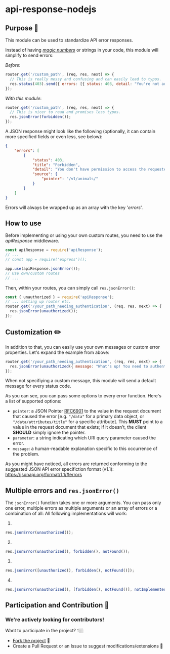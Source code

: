 # api-response-nodejs

## Purpose 🤨
This module can be used to standardize API error responses.

Instead of having [_magic numbers_](https://en.wikipedia.org/wiki/Magic_number_(programming)#Unnamed_numerical_constants) or strings in your code, this module will simplify to send errors: 

_Before_:
```js
router.get('/custom_path', (req, res, next) => {
  // This is really messy and confusing and can easily lead to typos.
  res.status(403).send({ errors: [{ status: 403, detail: "You're not authorized" }] });
});
```
_With this module_:
```js
router.get('/custom_path', (req, res, next) => {
  // This is nicer to read and promises less typos.
  res.jsonError(forbidden());
});
```
A JSON response might look like the following (optionally, it can contain more specified fields or even less, see below):

```json
{
    "errors": [
        {
            "status": 403,
            "title": "Forbidden",
            "detail": "You don't have permission to access the requested resource on the server",
            "source": {
                "pointer": "/v1/animals/"
            }
        }
    ]
}
```
Errors will always be wrapped up as an array with the key '_errors_'.


## How to use
Before implementing or using your own custom routes, you need to use the _apiResponse_ middleware.

```js
const apiResponse = require('apiResponse');
// ...
// const app = require('express')();

app.use(apiResponse.jsonError());
// Use own/custom routes
// ...
```

Then, within your routes, you can simply call `res.jsonError()`: 
```js
const { unauthorized } = require('apiResponse');
// ... setting up router etc.
router.get('/your_path_needing_authentication', (req, res, next) => {
  res.jsonError(unauthorized());
});
```

## Customization ✏️
In addition to that, you can easily use your own messages or custom error properties. Let's expand the example from above:
```js
router.get('/your_path_needing_authentication', (req, res, next) => {
  res.jsonError(unauthorized({ message: "What's up! You need to authenticate before being able to continue." }));
});
```

When not specifiying a custom message, this module will send a default message for every status code.

As you can see, you can pass some options to every error function. Here's a list of supported options: 

- `pointer`: a JSON Pointer [RFC6901](https://tools.ietf.org/html/rfc6901) to the value in the request document that caused the error [e.g. `"/data"` for a primary data object, or `"/data/attributes/title"` for a specific attribute]. This __MUST__ point to a value in the request document that exists; if it doesn’t, the client __SHOULD__ simply ignore the pointer.
- `parameter`: a string indicating which URI query parameter caused the error.
- `message`: a human-readable explanation specific to this occurrence of the problem.

As you might have noticed, all errors are returned conforming to the suggested JSON API error specifiction format (v1.1): 
https://jsonapi.org/format/1.1/#errors

## Multiple errors and `res.jsonError()`
The `jsonError()` function takes one or more arguments. You can pass only one error, multiple errors as multiple arguments or an array of errors or a combination of all: 
All following implementations will work: 

1. 
```js
res.jsonError(unauthorized());
```
2. 
```js
res.jsonError(unauthorized(), forbidden(), notFound());
```
3.
```js
res.jsonError([unauthorized(), forbidden(), notFound()]);
```
4. 
```js
res.jsonError(unauthorized(), [forbidden(), notFound()], notImplemented());
```

## Participation and Contribution 🍻
### We're actively looking for contributors!
Want to participate in the project? 👇🏼  
  - [Fork the project](https://github.com/welljsjs/api-response-nodejs/fork/) 🍴
  - Create a Pull Request or an Issue to suggest modifications/extensions 🤝

